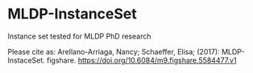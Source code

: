 # MLDP-InstanceSet
Instance set tested for MLDP PhD research

Please cite as:
Arellano-Arriaga, Nancy; Schaeffer, Elisa; (2017): MLDP-InstaceSet. figshare.  https://doi.org/10.6084/m9.figshare.5584477.v1
